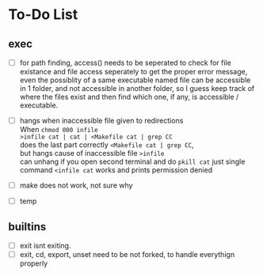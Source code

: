 # To-Do List

## exec
- [ ] for path finding, access() needs to be seperated to check for file existance and file access seperately to get the proper error message, even the possiblity of a same executable named file can be accessible in 1 folder, and not accessible in another folder, so I guess keep track of where the files exist and then find which one, if any, is accessible / executable.
- [ ] hangs when inaccessible file given to redirections <br>
When ```chmod 000 infile```<br>
```>infile cat | cat | <Makefile cat | grep CC``` <br>
does the last part correctly ```<Makefile cat | grep CC```,<br>
but hangs cause of inaccessible file ```>infile``` <br>
can unhang if you open second terminal and do `pkill cat`
just single command `<infile cat` works and prints permission denied
- [ ] make does not work, not sure why
- [ ] temp


## builtins
- [ ] exit isnt exiting.
- [ ] exit, cd, export, unset need to be not forked, to handle everythign properly